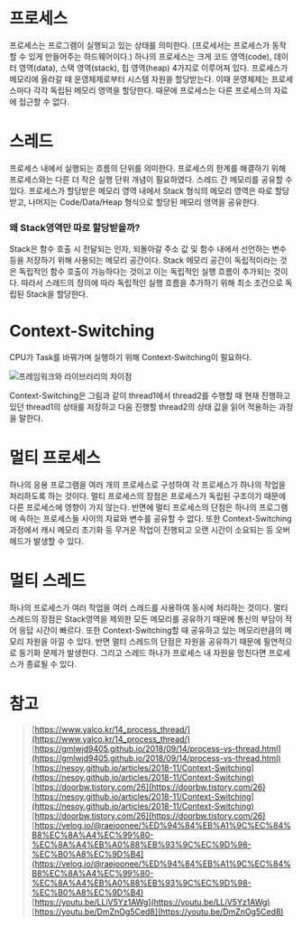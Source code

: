 # 프로세스

프로세스는 프로그램이 실행되고 있는 상태를 의미한다. (프로세서는 프로세스가 동작할 수 있게 만들어주는 하드웨어이다.) 하나의 프로세스는 크게 코드 영역(code), 데이터 영역(data), 스택 영역(stack), 힙 영역(heap) 4가지로 이루어져 있다. 프로세스가 메모리에 올라갈 때 운영체제로부터 시스템 자원을 할당받는다. 이때 운영체제는 프로세스마다 각각 독립된 메모리 영역을 할당한다. 때문에 프로세스는 다른 프로세스의 자료에 접근할 수 없다.

# 스레드

프로세스 내에서 실행되는 흐름의 단위를 의미한다. 프로세스의 한계를 해결하기 위해 프로세스와는 다른 더 작은 실행 단위 개념이 필요하였다. 스레드 간 메모리를 공유할 수 있다. 프로세스가 할당받은 메모리 영역 내에서 Stack 형식의 메모리 영역은 따로 할당받고, 나머지는 Code/Data/Heap 형식으로 할당된 메모리 영역을 공유한다.

### 왜 Stack영역만 따로 할당받을까?

Stack은 함수 호출 시 전달되는 인자, 되돌아갈 주소 값 및 함수 내에서 선언하는 변수 등을 저장하기 위해 사용되는 메모리 공간이다. Stack 메모리 공간이 독립적이라는 것은 독립적인 함수 호출이 가능하다는 것이고 이는 독립적인 실행 흐름이 추가되는 것이다. 따라서 스레드의 정의에 따라 독립적인 실행 흐름을 추가하기 위해 최소 조건으로 독립된 Stack을 할당한다.

# Context-Switching

CPU가 Task를 바꿔가며 실행하기 위해 Context-Switching이 필요하다.

![프레임워크와 라이브러리의 차이점](https://imgs.developpaper.com/imgs/1c95ea91441d2cd2bcbdca3f04529ede_articlex.png "프레임워크와 라이브러리의 차이점")

Context-Switching은 그림과 같이 thread1에서 thread2를 수행할 때 현재 진행하고 있던 thread1의 상태를 저장하고 다음 진행할 thread2의 상태 값을 읽어 적용하는 과정을 말한다.

# 멀티 프로세스

하나의 응용 프로그램을 여러 개의 프로세스로 구성하여 각 프로세스가 하나의 작업을 처리하도록 하는 것이다. 멀티 프로세스의 장점은 프로세스가 독립된 구조이기 때문에 다른 프로세스에 영향이 가지 않는다. 반면에 멀티 프로세스의 단점은 하나의 프로그램에 속하는 프로세스들 사이의 자료와 변수를 공유할 수 없다. 또한 Context-Switching 과정에서 캐시 메모리 초기화 등 무거운 작업이 진행되고 오랜 시간이 소요되는 등 오버헤드가 발생할 수 있다.

# 멀티 스레드

하나의 프로세스가 여러 작업을 여러 스레드를 사용하여 동시에 처리하는 것이다. 멀티 스레드의 장점은 Stack영역을 제외한 모든 메모리를 공유하기 때문에 통신의 부담이 적어 응답 시간이 빠르다. 또한 Context-Switching할 때 공유하고 있는 메모리만큼의 메모리 자원을 아낄 수 있다. 반면 멀티 스레드의 단점은 자원을 공유하기 때문에 필연적으로 동기화 문제가 발생한다. 그리고 스레드 하나가 프로세스 내 자원을 망친다면 프로세스가 종료될 수 있다.

# 참고

> [https://www.yalco.kr/14_process_thread/](https://www.yalco.kr/14_process_thread/)  
> [https://gmlwjd9405.github.io/2018/09/14/process-vs-thread.html](https://gmlwjd9405.github.io/2018/09/14/process-vs-thread.html)  
> [https://nesoy.github.io/articles/2018-11/Context-Switching](https://nesoy.github.io/articles/2018-11/Context-Switching)  
> [https://doorbw.tistory.com/26](https://doorbw.tistory.com/26)  
> [https://nesoy.github.io/articles/2018-11/Context-Switching](https://nesoy.github.io/articles/2018-11/Context-Switching)  
> [https://doorbw.tistory.com/26](https://doorbw.tistory.com/26)
> [https://velog.io/@raejoonee/%ED%94%84%EB%A1%9C%EC%84%B8%EC%8A%A4%EC%99%80-%EC%8A%A4%EB%A0%88%EB%93%9C%EC%9D%98-%EC%B0%A8%EC%9D%B4](https://velog.io/@raejoonee/%ED%94%84%EB%A1%9C%EC%84%B8%EC%8A%A4%EC%99%80-%EC%8A%A4%EB%A0%88%EB%93%9C%EC%9D%98-%EC%B0%A8%EC%9D%B4)  
> [https://youtu.be/LLiV5Yz1AWg](https://youtu.be/LLiV5Yz1AWg)
> [https://youtu.be/DmZnOg5Ced8](https://youtu.be/DmZnOg5Ced8)
